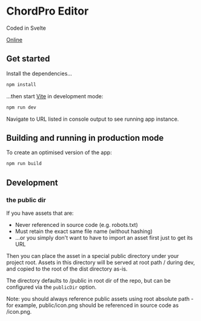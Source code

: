 # ChordPro Editor

Coded in Svelte

[Online](https://mnezerka.github.io/svelte-chordpro-editor/)

## Get started

Install the dependencies...

```bash
npm install
```

...then start [Vite](https://vite.dev) in development mode:

```bash
npm run dev
```

Navigate to URL listed in console output to see running app instance.

## Building and running in production mode

To create an optimised version of the app:

```bash
npm run build
```

## Development

### the public dir

If you have assets that are:

* Never referenced in source code (e.g. robots.txt)
* Must retain the exact same file name (without hashing)
* ...or you simply don't want to have to import an asset first just to get its
  URL

Then you can place the asset in a special public directory under your project
root. Assets in this directory will be served at root path / during dev, and
copied to the root of the dist directory as-is.

The directory defaults to /public in root dir of the repo, but can be
configured via the `publicDir` option.

Note: you should always reference public assets using root absolute path - for
example, public/icon.png should be referenced in source code as /icon.png.
